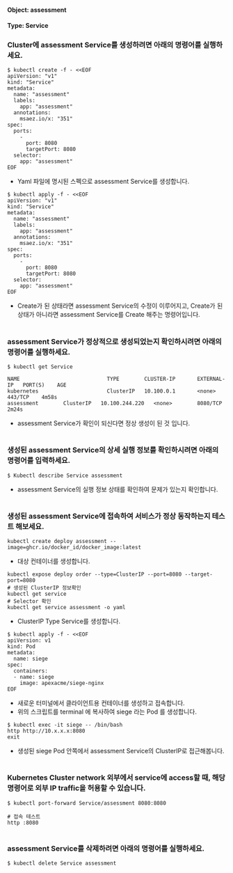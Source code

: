 
#### Object: assessment
#### Type: Service

### Cluster에 assessment Service를 생성하려면 아래의 명령어를 실행하세요.

```
$ kubectl create -f - <<EOF 
apiVersion: "v1"
kind: "Service"
metadata: 
  name: "assessment"
  labels: 
    app: "assessment"
  annotations: 
    msaez.io/x: "351"
spec: 
  ports: 
    - 
      port: 8080
      targetPort: 8080
  selector: 
    app: "assessment"
EOF
```
- Yaml 파일에 명시된 스펙으로 assessment Service를 생성합니다.  

```
$ kubectl apply -f - <<EOF 
apiVersion: "v1"
kind: "Service"
metadata: 
  name: "assessment"
  labels: 
    app: "assessment"
  annotations: 
    msaez.io/x: "351"
spec: 
  ports: 
    - 
      port: 8080
      targetPort: 8080
  selector: 
    app: "assessment"
EOF
```
- Create가 된 상태라면 assessment Service의 수정이 이루어지고, Create가 된 상태가 아니라면 assessment Service를 Create 해주는 명령어입니다.
#

### assessment Service가 정상적으로 생성되었는지 확인하시려면 아래의 명령어를 실행하세요.

```
$ kubectl get Service

NAME                            TYPE        CLUSTER-IP       EXTERNAL-IP   PORT(S)    AGE
kubernetes                      ClusterIP   10.100.0.1       <none>        443/TCP    4m58s
assessment        ClusterIP   10.100.244.220   <none>        8080/TCP   2m24s

```
- assessment Service가 확인이 되신다면 정상 생성이 된 것 입니다.
#

### 생성된 assessment Service의 상세 실행 정보를 확인하시려면 아래의 명령어를 입력하세요.

```
$ Kubectl describe Service assessment
```
- assessment Service의 실행 정보 상태를 확인하여 문제가 있는지 확인합니다.
#

### 생성된 assessment Service에 접속하여 서비스가 정상 동작하는지 테스트 해보세요.

```
kubectl create deploy assessment --image=ghcr.io/docker_id/docker_image:latest
```
- 대상 컨테이너를 생성합니다.  

```
kubectl expose deploy order --type=ClusterIP --port=8080 --target-port=8080
# 생성된 ClusterIP 정보확인
kubectl get service 
# Selector 확인
kubectl get service assessment -o yaml
```
- ClusterIP Type Service를 생성합니다.

```
$ kubectl apply -f - <<EOF
apiVersion: v1
kind: Pod
metadata:
  name: siege
spec:
  containers:
  - name: siege
    image: apexacme/siege-nginx
EOF
```
- 새로운 터미널에서 클라이언트용 컨테이너를 생성하고 접속합니다.
- 위의 스크립트를 terminal 에 복사하여 siege 라는 Pod 를 생성합니다.  

```
$ kubectl exec -it siege -- /bin/bash
http http://10.x.x.x:8080
exit
```
- 생성된 siege Pod 안쪽에서 assessment Service의 ClusterIP로 접근해봅니다.
#

### Kubernetes Cluster network 외부에서 service에 access할 때, 해당 명령어로 외부 IP traffic을 허용할 수 있습니다.

```
$ kubectl port-forward Service/assessment 8080:8080

# 접속 테스트
http :8080
```
#

### assessment Service를 삭제하려면 아래의 명령어를 실행하세요.

```
$ kubectl delete Service assessment
```
#

